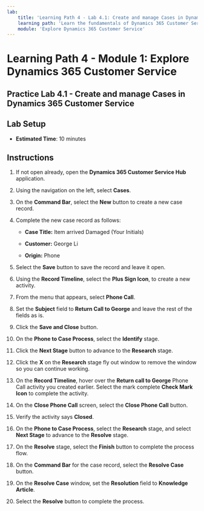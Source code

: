 ```yaml
---
lab:
    title: 'Learning Path 4 - Lab 4.1: Create and manage Cases in Dynamics 365 Customer Service'
    learning path: 'Learn the fundamentals of Dynamics 365 Customer Service'
    module: 'Explore Dynamics 365 Customer Service'
---
```


Learning Path 4 - Module 1: Explore Dynamics 365 Customer Service
========================

## Practice Lab 4.1 - Create and manage Cases in Dynamics 365 Customer Service

## Lab Setup

  - **Estimated Time**: 10 minutes

## Instructions

1. If not open already, open the **Dynamics 365 Customer Service Hub** application.

2. Using the navigation on the left, select **Cases**.

3. On the **Command Bar**, select the **New** button to create a new case record.

4. Complete the new case record as follows:

	- **Case Title:** Item arrived Damaged (Your Initials)

	- **Customer:** George Li

	- **Origin:** Phone

5. Select the **Save** button to save the record and leave it open.

6. Using the **Record Timeline**, select the **Plus Sign Icon**, to create a new activity.

7. From the menu that appears, select **Phone Call**.

8. Set the **Subject** field to **Return Call to George** and leave the rest of the fields as is.

9. Click the **Save and Close** button.

10. On the **Phone to Case Process**, select the **Identify** stage.

11. Click the **Next Stage** button to advance to the **Research** stage.

12. Click the **X** on the **Research** stage fly out window to remove the window so you can continue working.

13. On the **Record Timeline**, hover over the **Return call to George** Phone Call activity you created earlier. Select the mark complete **Check Mark Icon** to complete the activity.

14. On the **Close Phone Call** screen, select the **Close Phone Call** button. 

15. Verify the activity says **Closed**.

16. On the **Phone to Case Process**, select the **Research** stage, and select **Next Stage** to advance to the **Resolve** stage.

17. On the **Resolve** stage, select the **Finish** button to complete the process flow.

18. On the **Command Bar** for the case record, select the **Resolve Case** button.

19. On the **Resolve Case** window, set the **Resolution** field to **Knowledge Article**.

20. Select the **Resolve** button to complete the process.

